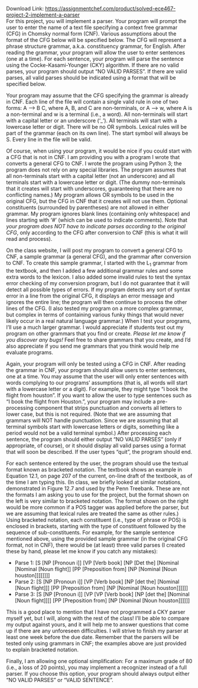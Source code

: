 Download Link: https://assignmentchef.com/product/solved-ece467-project-2-implement-a-parser
<br>
For this project, you will implement a parser. Your program will prompt the user to enter the name of a text file specifying a context free grammar (CFG) in Chomsky normal form (CNF). Various assumptions about the format of the CFG below will be specified below. The CFG will represent a phrase structure grammar, a.k.a. constituency grammar, for English. After reading the grammar, your program will allow the user to enter sentences (one at a time). For each sentence, your program will parse the sentence using the Cocke-Kasami-Younger (CKY) algorithm. If there are no valid parses, your program should output “NO VALID PARSES”. If there are valid parses, all valid parses should be indicated using a format that will be specified below.




Your program may assume that the CFG specifying the grammar is already in CNF. Each line of the file will contain a single valid rule in one of two forms: A –&gt; B C, where A, B, and C are non-terminals, or A –&gt; w, where A is a non-terminal and w is a terminal (i.e., a word). All non-terminals will start with a capital letter or an underscore (‘_’). All terminals will start with a lowercase letter or digit. There will be no OR symbols. Lexical rules will be part of the grammar (each on its own line). The start symbol will always be S. Every line in the file will be valid.




Of course, when using your program, it would be nice if you could start with a CFG that is not in CNF. I am providing you with a program I wrote that converts a general CFG to CNF. I wrote the program using Python 3; the program does not rely on any special libraries. The program assumes that all non-terminals start with a capital letter (not an underscore) and all terminals start with a lowercase letter or digit. (The dummy non-terminals that it creates will start with underscores, guaranteeing that there are no conflicting names.) My program allows OR symbols to be used in the original CFG, but the CFG in CNF that it creates will not use them. Optional constituents (surrounded by parentheses) are not allowed in either grammar. My program ignores blank lines (containing only whitespace) and lines starting with ‘#’ (which can be used to indicate comments). Note that <em>your program does NOT have to indicate parses according to the original CFG</em>, only according to the CFG after conversion to CNF (this is what it will read and process).




On the class website, I will post my program to convert a general CFG to CNF, a sample grammar (a general CFG), and the grammar after conversion to CNF. To create this sample grammar, I started with the L<sub>1</sub> grammar from the textbook, and then I added a few additional grammar rules and some extra words to the lexicon. I also added some invalid rules to test the syntax error checking of my conversion program, but I do not guarantee that it will detect all possible types of errors. If my program detects any sort of syntax error in a line from the original CFG, it displays an error message and ignores the entire line; the program will then continue to process the other lines of the CFG. (I also tested my program on a more complex grammar, but complex in terms of containing various funky things that would never likely occur in a real natural language grammar.) When I test your programs, I’ll use a much larger grammar. I would appreciate if students test out my program on other grammars that you find or create. <em>Please let me know if you discover any bugs!</em> Feel free to share grammars that you create, and I’d also appreciate if you send me grammars that you think would help me evaluate programs.




Again, your program will only be tested using a CFG in CNF. After reading the grammar in CNF, your program should allow users to enter sentences, one at a time. You may assume that the user will only enter sentences with words complying to our programs’ assumptions (that is, all words will start with a lowercase letter or a digit). For example, they might type “i book the flight from houston”. If you want to allow the user to type sentences such as “I book the flight from Houston.”, your program may include a pre-processing component that strips punctuation and converts all letters to lower case, but this is not required. (Note that we are assuming that grammars will NOT handle punctuation. Since we are assuming that all terminal symbols start with lowercase letters or digits, something like a period would not be a valid terminal symbol.) After processing each sentence, the program should either output “NO VALID PARSES” (only if appropriate, of course), or it should display all valid parses using a format that will soon be described. If the user types “quit”, the program should end.




For each sentence entered by the user, the program should use the textual format known as bracketed notation. The textbook shows an example in Equation 12.1, on page 207 of the current, on-line draft of the textbook, as of the time I am typing this. (In class, we briefly looked at similar notations, demonstrated in Figure 12.7 and used by the Penn Treebank. These are not the formats I am asking you to use for the project, but the format shown on the left is very similar to bracketed notation. The format shown on the right would be more common if a POS tagger was applied before the parser, but we are assuming that lexical rules are treated the same as other rules.) Using bracketed notation, each constituent (i.e., type of phrase or POS) is enclosed in brackets, starting with the type of constituent followed by the sequence of sub-constituents. For example, for the sample sentence mentioned above, using the provided sample grammar (in the original CFG format, not in CNF), there would be (at least) three valid parses (I created these by hand, please let me know if you catch any mistakes):

<ul>

 <li>Parse 1: [S [NP [Pronoun i]] [VP [Verb book] [NP [Det the] [Nominal [Nominal [Noun flight]] [PP [Preposition from] [NP [Nominal [Noun houston]]]]]]]]</li>

 <li>Parse 2: [S [NP [Pronoun i]] [VP [Verb book] [NP [det the] [Nominal [Noun flight]]] [PP [Preposition from] [NP [Nominal [Noun houston]]]]]]</li>

 <li>Parse 3: [S [NP [Pronoun i]] [VP [VP [Verb book] [NP [det the] [Nominal [Noun flight]]]] [PP [Preposition from] [NP [Nominal [Noun houston]]]]]]</li>

</ul>




This is a good place to mention that I have not programmed a CKY parser myself yet, but I will, along with the rest of the class! I’ll be able to compare my output against yours, and it will help me to answer questions that come up if there are any unforeseen difficulties. I will strive to finish my parser at least one week before the due date. Remember that the parsers will be tested only using grammars in CNF; the examples above are just provided to explain bracketed notation.




Finally, I am allowing one optional simplification: For a maximum grade of 80 (i.e., a loss of 20 points), you may implement a recognizer instead of a full parser. If you choose this option, your program should always output either “NO VALID PARSES” or “VALID SENTENCE”.